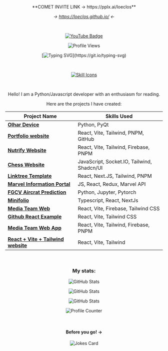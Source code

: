 
<div align="center">
**COMET INVITE LINK -> https://pplx.ai/loeclos**


<br>

*-> https://loeclos.github.io/ <-*

<br>

[![YouTube Badge](https://img.shields.io/badge/YouTube-red?style=for-the-badge&logo=youtube&logoColor=white)](https://www.youtube.com/@LabyrinthineStudios)

![Profile Views](https://komarev.com/ghpvc/?username=marsianjohncarter&style=flat-square&color=blue)

[![Typing SVG](https://readme-typing-svg.demolab.com?font=Space+Mono&size=19&pause=1000&color=F74D4D&center=true&vCenter=true&width=600&lines=Welcome!;My+name+is+Gleb+and+I+categorize+myself;as+a+web+developer;Though+I+also+know+Python.)](https://git.io/typing-svg)

<br>

[![Skill Icons](https://skillicons.dev/icons?i=html,css,js,ts,py,bootstrap,jquery,babel,react,nextjs,webpack,flask,sklearn,regex,nodejs,git,postman,codepen,replit,github,stackoverflow,vscode,ubuntu,linux,npm,pnpm,vite,tailwind,pytorch&perline=8)](https://skillicons.dev)

<br>

Hello! I am a Python/Javascript developer with an enthusiasm for reading.

Here are the projects I have created:

| **Project Name**                                            | **Skills Used**                                                                 |
|------------------------------------------------------------|---------------------------------------------------------------------------------|
| [**Olhar Device**](https://github.com/loeclos/OlharDevice) | Python, PyQt |
| [**Portfolio website**](https://loeclos.github.io) | React, Vite, Tailwind, PNPM, GitHub |
| [**Nutrify Website**](https://nutrify-preview.web.app/) | React, Vite, Tailwind, Firebase, PNPM |
| [**Chess Website**](https://chessgame-85747.vercel.app/) | JavaScript, Socket.IO, Tailwind, Shadcn/UI |
| [**Linktree Template**](https://linktree-template-preview.vercel.app)| React, Next.JS, Tailwind, PNPM|
| [**Marvel Information Portal**](https://marvel-information-portal-2qnc.vercel.app/) | JS, React, Redux, Marvel API |
| [**FGCV Aircrat Prediction**](https://github.com/loeclos/FGCV-aircraft-prediction) | Python, Jupyter, Pytorch |
| [**Minifolio**](https://minifolio-snowy.vercel.app/) | Typescript, React, NextJs |
| [**Media Team Web**](https://github.com/loeclos/Media-Team-Web-Firebase) | React, Vite, Firebase, Tailwind CSS |
| [**Github React Example**](https://github.com/loeclos/github-react-example) | React, Vite, Tailwind CSS |
| [**Media Team Web App**](https://gabc-media-team.web.app/) | React, Vite, Tailwind, Firebase, PNPM |
| [**React + Vite + Tailwind website**](https://github.com/loeclos/github-react-example) | React, Vite, Tailwind |




<br>

### My stats:

![GitHub Stats](https://github-readme-stats.vercel.app/api?username=loeclos&theme=react&show_icons=true&hide_border=true&count_private=true)

![GitHub Stats](https://github-readme-stats.vercel.app/api/top-langs/?username=loeclos&theme=react&show_icons=true&hide_border=true&layout=compact)

![GitHub Stats](https://github-readme-streak-stats.herokuapp.com/?user=loeclos&theme=react&hide_border=true)



![Profile Counter](https://profile-counter.glitch.me/{loeclos}/count.svg)

<br>

#### Before you go! ->


![Jokes Card](https://readme-jokes.vercel.app/api?hideBorder&theme=halloween)

</div>
